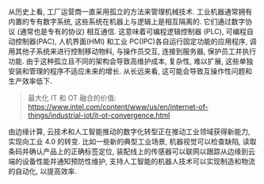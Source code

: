 
从历史上看, 工厂运营商一直采用孤立的方法来管理机械技术. 工业机器通常拥有内置的专有数字系统, 这些系统在机器上与逻辑上是相互隔离的. 它们通过数字协议 (通常也是专有的协议) 相互通信. 这意味着可编程逻辑控制器 (PLC), 可编程自动控制器(PAC), 人机界面(HMI) 和工业 PC(IPC)各自运行固定功能的应用程序, 调用其他子系统来进行控制移动物料, 与操作员交互, 连接到服务器, 保护员工并执行功能. 由于这种孤立且不同的架构会导致高维护成本, 复杂性, 难以扩展, 这些单独安装和管理的程序不适应未来的增长. 从长远来看, 这可能会导致互操作性问题和生产效率低下.

> 最大化 IT 和 OT 融合的价值: https://www.intel.com/content/www/us/en/internet-of-things/industrial-iot/it-ot-convergence.html

由边缘计算, 云技术和人工智能推动的数字化转型正在推动工业领域获得新能力, 实现向工业 4.0 的转变. 比如一些新的典型工业场景, 机器视觉可以检查缺陷, 读取条码并确认产品上的正确标签定位, 装配线上的传感器可以联网以跟踪从边缘到云端的设备性能并通知预防性维护, 支持人工智能的机器人技术可以实现制造和物流的自动化, 以提高效率.
